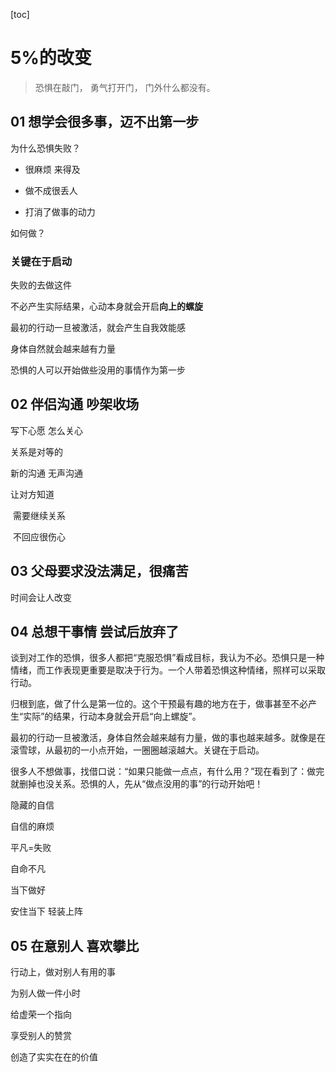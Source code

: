 [toc]



# 5%的改变



>恐惧在敲门，
勇气打开门，
门外什么都没有。


## 01 想学会很多事，迈不出第一步

为什么恐惧失败？

- 很麻烦 来得及 

- 做不成很丢人

- 打消了做事的动力

如何做？



###  关键在于启动

失败的去做这件

不必产生实际结果，心动本身就会开启**向上的螺旋**

最初的行动一旦被激活，就会产生自我效能感

身体自然就会越来越有力量



恐惧的人可以开始做些没用的事情作为第一步



## 02 伴侣沟通 吵架收场



写下心愿 怎么关心



关系是对等的



新的沟通 无声沟通



让对方知道

​	需要继续关系

​	不回应很伤心



## 03 父母要求没法满足，很痛苦



时间会让人改变



## 04 总想干事情 尝试后放弃了



谈到对工作的恐惧，很多人都把“克服恐惧”看成目标，我认为不必。恐惧只是一种情绪，而工作表现更重要是取决于行为。一个人带着恐惧这种情绪，照样可以采取行动。



归根到底，做了什么是第一位的。这个干预最有趣的地方在于，做事甚至不必产生“实际”的结果，行动本身就会开启“向上螺旋”。



最初的行动一旦被激活，身体自然会越来越有力量，做的事也越来越多。就像是在滚雪球，从最初的一小点开始，一圈圈越滚越大。关键在于启动。



很多人不想做事，找借口说：“如果只能做一点点，有什么用？”现在看到了：做完就删掉也没关系。恐惧的人，先从“做点没用的事”的行动开始吧！





隐藏的自信

自信的麻烦



平凡=失败



自命不凡



当下做好

安住当下 轻装上阵



## 05 在意别人 喜欢攀比



行动上，做对别人有用的事



为别人做一件小时



给虚荣一个指向



享受别人的赞赏



创造了实实在在的价值





